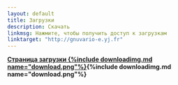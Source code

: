 ```yaml
---
layout: default
title: Загрузки
description: Скачать
linkmsg: Нажмите, чтобы получить доступ к загрузкам 
linktarget: "http://gnuvario-e.yj.fr"
---
```

**[Страница загрузки {%include downloadimg.md name="download.png"%}](http://gnuvario-e.yj.fr){%include downloadimg.md name="download.png"%}**